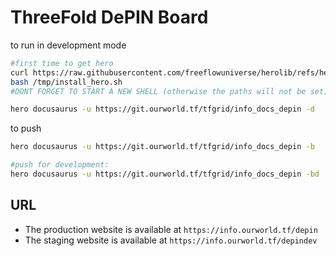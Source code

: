 <h1>ThreeFold DePIN Board</h1>


to run in development mode

```bash
#first time to get hero
curl https://raw.githubusercontent.com/freeflowuniverse/herolib/refs/heads/development_kristof10/install_hero.sh > /tmp/install_hero.sh
bash /tmp/install_hero.sh
#DONT FORGET TO START A NEW SHELL (otherwise the paths will not be set)

hero docusaurus -u https://git.ourworld.tf/tfgrid/info_docs_depin -d
```

to push

```bash
hero docusaurus -u https://git.ourworld.tf/tfgrid/info_docs_depin -b

#push for development:
hero docusaurus -u https://git.ourworld.tf/tfgrid/info_docs_depin -bd
```

## URL

- The production website is available at `https://info.ourworld.tf/depin`
- The staging website is available at `https://info.ourworld.tf/depindev`